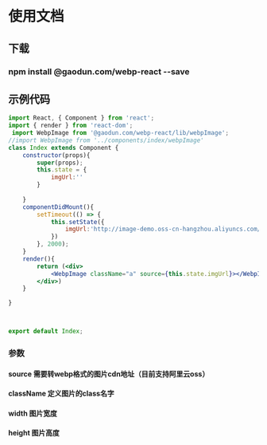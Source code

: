 # 使用文档
## 下载
### npm install @gaodun.com/webp-react --save



## 示例代码
``` jsx
import React, { Component } from 'react';
import { render } from 'react-dom';
 import WebpImage from '@gaodun.com/webp-react/lib/webpImage';
//import WebpImage from '../components/index/webpImage'
class Index extends Component {
    constructor(props){
        super(props);
        this.state = {
            imgUrl:''
        }
       
    }
    componentDidMount(){    
        setTimeout(() => {
            this.setState({
                imgUrl:'http://image-demo.oss-cn-hangzhou.aliyuncs.com/example.jpg?x-oss-process=image/resize,m_fixed,h_100,w_100'
            })
        }, 2000);
    }
    render(){
        return (<div>
            <WebpImage className="a" source={this.state.imgUrl}></WebpImage>
        </div>)
    }

}



export default Index;

```


### 参数 

#### source 需要转webp格式的图片cdn地址（目前支持阿里云oss）
#### className 定义图片的class名字
#### width 图片宽度
#### height 图片高度